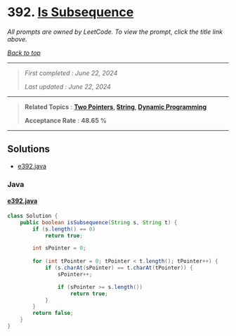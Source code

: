 # 392. [Is Subsequence](<https://leetcode.com/problems/is-subsequence>)

*All prompts are owned by LeetCode. To view the prompt, click the title link above.*

*[Back to top](<../README.md>)*

------

> *First completed : June 22, 2024*
>
> *Last updated : June 22, 2024*

------

> **Related Topics** : **[Two Pointers](<by_topic/Two Pointers.md>), [String](<by_topic/String.md>), [Dynamic Programming](<by_topic/Dynamic Programming.md>)**
>
> **Acceptance Rate** : **48.65 %**

------

## Solutions

- [e392.java](<../my-submissions/e392.java>)
### Java
#### [e392.java](<../my-submissions/e392.java>)
```Java
class Solution {
    public boolean isSubsequence(String s, String t) {
        if (s.length() == 0)
            return true;

        int sPointer = 0;
        
        for (int tPointer = 0; tPointer < t.length(); tPointer++) {
            if (s.charAt(sPointer) == t.charAt(tPointer)) {
                sPointer++;

                if (sPointer >= s.length())
                    return true;    
            }
        }
        return false;
    }
}
```

